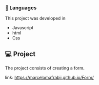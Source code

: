 ### 🚀 Languages
This project was developed in

  - Javascript
  - html
  - Css

## 💻 Project

The project consists of creating a form.

link: https://marcelomafrabjj.github.io/Form/
